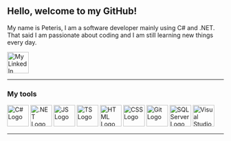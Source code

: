 ## Hello, welcome to my GitHub!

My name is Peteris, I am a software developer mainly using C# and .NET.
That said I am passionate about coding and I am still learning new things every day.

<a href="https://www.linkedin.com/in/kruminsp/">
         <img alt="My LinkedIn" src="https://upload.wikimedia.org/wikipedia/commons/thumb/0/01/LinkedIn_Logo.svg/2560px-LinkedIn_Logo.svg.png" height="50">
      </a>
      
---

### My tools

<picture><img src="https://cdn.worldvectorlogo.com/logos/c--4.svg" alt="C# Logo" width="50" height="50" title="C#"/></picture>
<picture><img src="https://cdn.worldvectorlogo.com/logos/dot-net-core-7.svg" title=".NET" alt=".NET Logo" width="50" height="50"/> </picture>
<picture><img src="https://cdn.worldvectorlogo.com/logos/logo-javascript.svg" title="JavaScript" alt="JS Logo" width="50" height="50"/> </picture>
<picture><img src="https://cdn.worldvectorlogo.com/logos/typescript.svg" title="TypeScript" alt="TS Logo" width="50" height="50"/> </picture>
<picture><img src="https://cdn.worldvectorlogo.com/logos/html-1.svg" title="HTML" alt="HTML Logo" width="50" height="50"/> </picture>
<picture><img src="https://cdn.worldvectorlogo.com/logos/css-3.svg" title="CSS" alt="CSS Logo" width="50" height="50"/> </picture>
<picture><img src="https://cdn.worldvectorlogo.com/logos/git-icon.svg" title="Git" alt="Git Logo" width="50" height="50"/> </picture>
<picture><img src="https://www.svgrepo.com/show/303229/microsoft-sql-server-logo.svg" title="SQL Server" alt="SQL Server Logo" width="50" height="50"/> </picture>
<picture><img src="https://cdn.worldvectorlogo.com/logos/visual-studio-2013.svg" title="Visual Studio" alt="Visual Studio Logo" width="50" height="50"/> </picture>

---
